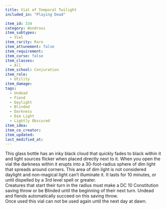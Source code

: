 ```yaml
---
title: Vial of Temporal Twilight
included_in: "Playing Dead"

item_id: 334
category: Wondrous
item_subtypes: 
  - Vial
item_rarity: Rare
item_attunement: false
item_requirement: 
item_curse: false
item_classes: 
  - All
item_school: Conjuration
item_role: 
  - Utility
item_damage: 
tags:
  - Undead
  - Fiend
  - Daylight
  - Blinded
  - Darkness
  - Dim Light
  - Lightly Obscured
item_idea: 
item_co_creator: 
item_updated: 
last_modified_at: 
---
```


This glass bottle has an inky black cloud that quickly fades to black within it and light sources flicker when placed directly next to it. When you open the vial the darkness within it erupts into a 30-foot-radius sphere of dim light that spreads around corners. This area of dim light is not considered daylight and non-magical light can’t illuminate it. It lasts for 10 minutes, or until dispelled by a 3rd level spell or greater.  
Creatures that start their turn in the radius must make a DC 10 Constitution saving throw or be Blinded until the beginning of their next turn. Undead and fiends automatically succeed on this saving throw.  
Once used this vial can not be used again until the next day at dawn.
